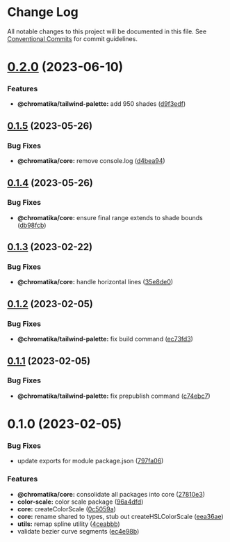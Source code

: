 # Change Log

All notable changes to this project will be documented in this file.
See [Conventional Commits](https://conventionalcommits.org) for commit guidelines.

# [0.2.0](https://github.com/tkofh/chromatika/compare/@chromatika/core@0.1.5...@chromatika/core@0.2.0) (2023-06-10)

### Features

- **@chromatika/tailwind-palette:** add 950 shades ([d9f3edf](https://github.com/tkofh/chromatika/commit/d9f3edf1f615e1fa5d76156e450a056ca87265ed))

## [0.1.5](https://github.com/tkofh/chromatika/compare/@chromatika/core@0.1.4...@chromatika/core@0.1.5) (2023-05-26)

### Bug Fixes

- **@chromatika/core:** remove console.log ([d4bea94](https://github.com/tkofh/chromatika/commit/d4bea940fe3982f1f0c93e97e9b0979973ece933))

## [0.1.4](https://github.com/tkofh/chromatika/compare/@chromatika/core@0.1.3...@chromatika/core@0.1.4) (2023-05-26)

### Bug Fixes

- **@chromatika/core:** ensure final range extends to shade bounds ([db98fcb](https://github.com/tkofh/chromatika/commit/db98fcbfb48b99a96613f622fc52b793c94d5d8c))

## [0.1.3](https://github.com/tkofh/chromatika/compare/@chromatika/core@0.1.2...@chromatika/core@0.1.3) (2023-02-22)

### Bug Fixes

- **@chromatika/core:** handle horizontal lines ([35e8de0](https://github.com/tkofh/chromatika/commit/35e8de096ad04bf5ec1a8fee716708a85d4bac07))

## [0.1.2](https://github.com/tkofh/chromatika/compare/@chromatika/core@0.1.1...@chromatika/core@0.1.2) (2023-02-05)

### Bug Fixes

- **@chromatika/tailwind-palette:** fix build command ([ec73fd3](https://github.com/tkofh/chromatika/commit/ec73fd359bd1a4d92d10a423ab2bf2952e29da29))

## [0.1.1](https://github.com/tkofh/chromatika/compare/@chromatika/core@0.1.0...@chromatika/core@0.1.1) (2023-02-05)

### Bug Fixes

- **@chromatika/tailwind-palette:** fix prepublish command ([c74ebc7](https://github.com/tkofh/chromatika/commit/c74ebc7abe2620fefec8443624c82894902c3e74))

# 0.1.0 (2023-02-05)

### Bug Fixes

- update exports for module package.json ([797fa06](https://github.com/tkofh/chromatika/commit/797fa06442ba98ddbc5961d197514b14dd78e313))

### Features

- **@chromatika/core:** consolidate all packages into core ([27810e3](https://github.com/tkofh/chromatika/commit/27810e35a1159bd6c48df3916f74fc4e1a59180c))
- **color-scale:** color scale package ([96a4dfd](https://github.com/tkofh/chromatika/commit/96a4dfde3728da255bb5cd9c1a5c71fa0f7383ce))
- **core:** createColorScale ([0c5059a](https://github.com/tkofh/chromatika/commit/0c5059abcf685d169d64900331e6759c09e14859))
- **core:** rename shared to types, stub out createHSLColorScale ([eea36ae](https://github.com/tkofh/chromatika/commit/eea36aef9a75b95e31f77f6d0c3de39f48960764))
- **utils:** remap spline utility ([4ceabbb](https://github.com/tkofh/chromatika/commit/4ceabbb5a29e0c797b31d08df627160c5e83bf9c))
- validate bezier curve segments ([ec4e98b](https://github.com/tkofh/chromatika/commit/ec4e98b83dfda406f24bc700239aafffecf3ad44))
